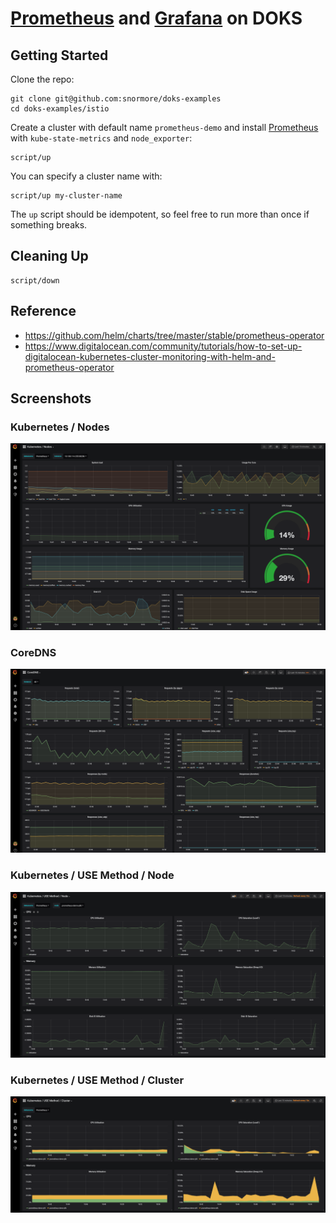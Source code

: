 # [Prometheus](https://prometheus.io/) and [Grafana](https://grafana.com/) on DOKS

## Getting Started

Clone the repo:
```
git clone git@github.com:snormore/doks-examples
cd doks-examples/istio
```

Create a cluster with default name `prometheus-demo` and install [Prometheus](https://github.com/helm/charts/tree/master/stable/prometheus-operator) with `kube-state-metrics` and `node_exporter`:
```
script/up
```

You can specify a cluster name with:
```
script/up my-cluster-name
```

The `up` script should be idempotent, so feel free to run more than once if something breaks.

## Cleaning Up

```
script/down
```

## Reference
 - https://github.com/helm/charts/tree/master/stable/prometheus-operator
 - https://www.digitalocean.com/community/tutorials/how-to-set-up-digitalocean-kubernetes-cluster-monitoring-with-helm-and-prometheus-operator


## Screenshots

### Kubernetes / Nodes

![Kubernetes / Nodes Dashboard Screenshot](images/k8s-nodes-dashboard.png?raw=true)

### CoreDNS

![CoreDNS Dashboard Screenshot](images/coredns-dashboard.png?raw=true)

### Kubernetes / USE Method / Node

![Kubernetes / USE Method / Node Dashboard Screenshot](images/k8s-node-use-method-dashboard.png?raw=true)

### Kubernetes / USE Method / Cluster

![Kubernetes / USE Method / Cluster Dashboard Screenshot](images/k8s-cluster-use-method-dashboard.png?raw=true)